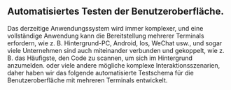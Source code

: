 
## Automatisiertes Testen der Benutzeroberfläche.
Das derzeitige Anwendungssystem wird immer komplexer, und eine vollständige Anwendung kann die Bereitstellung mehrerer Terminals erfordern, wie z. B. Hintergrund-PC, Android, Ios, WeChat usw., und sogar viele Unternehmen sind auch miteinander verbunden und gekoppelt, wie z. B. das Häufigste, den Code zu scannen, um sich im Hintergrund anzumelden.
oder viele andere mögliche komplexe Interaktionsszenarien, daher haben wir das folgende automatisierte Testschema für die Benutzeroberfläche mit mehreren Terminals entwickelt.


